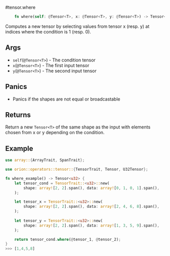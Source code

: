 #tensor.where

```rust
    fn where(self: @Tensor<T>, x: @Tensor<T>, y: @Tensor<T>) -> Tensor<T>;
```

Computes a new tensor by selecting values from tensor x (resp. y) at
indices where the condition is 1 (resp. 0).

## Args

* `self`(`@Tensor<T>`) - The condition tensor
* `x`(`@Tensor<T>`) - The first input tensor
* `y`(`@Tensor<T>`) - The second input tensor

## Panics

* Panics if the shapes are not equal or broadcastable

## Returns

Return a new `Tensor<T>` of the same shape as the input with elements 
chosen from x or y depending on the condition.

## Example

```rust
use array::{ArrayTrait, SpanTrait};

use orion::operators::tensor::{TensorTrait, Tensor, U32Tensor};

fn where_example() -> Tensor<u32> {
    let tensor_cond = TensorTrait::<u32>::new(
        shape: array![2, 2].span(), data: array![0, 1, 0, 1].span(),
    );

    let tensor_x = TensorTrait::<u32>::new(
        shape: array![2, 2].span(), data: array![2, 4, 6, 8].span(),
    );
 
    let tensor_y = TensorTrait::<u32>::new(
        shape: array![2, 2].span(), data: array![1, 3, 5, 9].span(),
    );

    return tensor_cond.where(@tensor_1, @tensor_2);
}
>>> [1,4,5,8]
```
